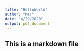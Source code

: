 ```yaml
---
title: "HelloWorld"
author: "Me!"
date: "4/29/2020"
output: pdf_document
---
```


## This is a markdown file
